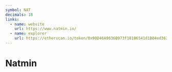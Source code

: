 ```yaml
---
symbol: NAT
decimals: 18
links:
  - name: website
    url: https://www.natmin.io/
  - name: explorer
    url: https://etherscan.io/token/0x90D46A9636B973f18186541d1B04ed3621a49Cb0
---
```


# Natmin

